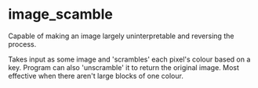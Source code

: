 # image_scamble
Capable of making an image largely uninterpretable and reversing the process.

Takes input as some image and 'scrambles' each pixel's colour based on a key. Program can also 'unscramble' it to return the original image. Most effective when there aren't large blocks of one colour.
